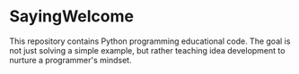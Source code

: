 # SayingWelcome
This repository contains Python programming educational code. The goal is not just solving a simple example, but rather teaching idea development to nurture a programmer's mindset.
